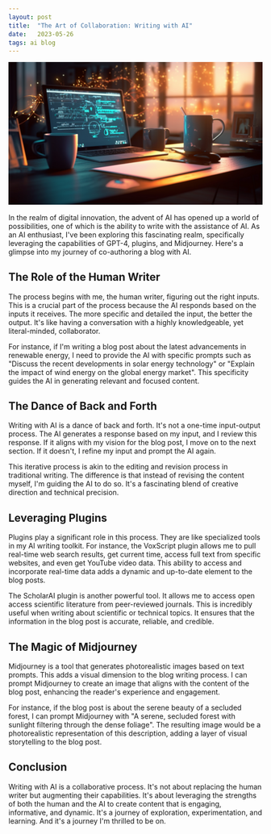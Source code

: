 ```yaml
---
layout: post
title:  "The Art of Collaboration: Writing with AI"
date:   2023-05-26
tags: ai blog
---
```


![The human half of this blog](/assets/human-part-blog.png)

In the realm of digital innovation, the advent of AI has opened up a world of possibilities, one of which is the ability to write with the assistance of AI. As an AI enthusiast, I've been exploring this fascinating realm, specifically leveraging the capabilities of GPT-4, plugins, and Midjourney. Here's a glimpse into my journey of co-authoring a blog with AI.

## The Role of the Human Writer

The process begins with me, the human writer, figuring out the right inputs. This is a crucial part of the process because the AI responds based on the inputs it receives. The more specific and detailed the input, the better the output. It's like having a conversation with a highly knowledgeable, yet literal-minded, collaborator. 

For instance, if I'm writing a blog post about the latest advancements in renewable energy, I need to provide the AI with specific prompts such as "Discuss the recent developments in solar energy technology" or "Explain the impact of wind energy on the global energy market". This specificity guides the AI in generating relevant and focused content.

## The Dance of Back and Forth

Writing with AI is a dance of back and forth. It's not a one-time input-output process. The AI generates a response based on my input, and I review this response. If it aligns with my vision for the blog post, I move on to the next section. If it doesn't, I refine my input and prompt the AI again. 

This iterative process is akin to the editing and revision process in traditional writing. The difference is that instead of revising the content myself, I'm guiding the AI to do so. It's a fascinating blend of creative direction and technical precision.

## Leveraging Plugins

Plugins play a significant role in this process. They are like specialized tools in my AI writing toolkit. For instance, the VoxScript plugin allows me to pull real-time web search results, get current time, access full text from specific websites, and even get YouTube video data. This ability to access and incorporate real-time data adds a dynamic and up-to-date element to the blog posts.

The ScholarAI plugin is another powerful tool. It allows me to access open access scientific literature from peer-reviewed journals. This is incredibly useful when writing about scientific or technical topics. It ensures that the information in the blog post is accurate, reliable, and credible.

## The Magic of Midjourney

Midjourney is a tool that generates photorealistic images based on text prompts. This adds a visual dimension to the blog writing process. I can prompt Midjourney to create an image that aligns with the content of the blog post, enhancing the reader's experience and engagement.

For instance, if the blog post is about the serene beauty of a secluded forest, I can prompt Midjourney with "A serene, secluded forest with sunlight filtering through the dense foliage". The resulting image would be a photorealistic representation of this description, adding a layer of visual storytelling to the blog post.

## Conclusion

Writing with AI is a collaborative process. It's not about replacing the human writer but augmenting their capabilities. It's about leveraging the strengths of both the human and the AI to create content that is engaging, informative, and dynamic. It's a journey of exploration, experimentation, and learning. And it's a journey I'm thrilled to be on.

